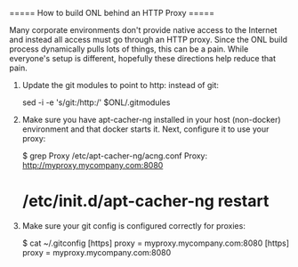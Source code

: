 ===== How to build ONL behind an HTTP Proxy =====

Many corporate environments don't provide native access to the Internet
and instead all access must go through an HTTP proxy.  Since the ONL
build process dynamically pulls lots of things, this can be a pain.
While everyone's setup is different, hopefully these directions help
reduce that pain.


1) Update the git modules to point to http: instead of git:

    sed -i -e 's/git:/http:/' $ONL/.gitmodules

2) Make sure you have apt-cacher-ng installed in your host (non-docker)
    environment and that docker starts it.  Next, configure it to use
    your proxy:

     $ grep Proxy /etc/apt-cacher-ng/acng.conf
     Proxy: http://myproxy.mycompany.com:8080
     # /etc/init.d/apt-cacher-ng restart

3) Make sure your git config is configured correctly for 
    proxies:

    $ cat ~/.gitconfig
    [https]
        proxy = myproxy.mycompany.com:8080
    [https]
        proxy = myproxy.mycompany.com:8080
